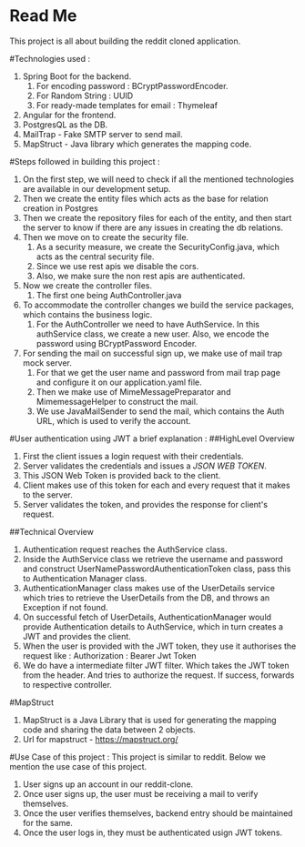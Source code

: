 # Read Me

This project is all about building the reddit cloned application. 

#Technologies used :
1. Spring Boot for the backend.
    1. For encoding password : BCryptPasswordEncoder.
    2. For Random String : UUID
    3. For ready-made templates for email : Thymeleaf
2. Angular for the frontend. 
3. PostgresQL as the DB.
4. MailTrap - Fake SMTP server to send mail.
5. MapStruct - Java library which generates the mapping code.

#Steps followed in building this project :
1. On the first step, we will need to check if all the mentioned technologies are available in our development setup.
2. Then we create the entity files which acts as the base for relation creation in Postgres
3. Then we create the repository files for each of the entity, and then start the server to know if there are any issues in creating the db relations.
4. Then we move on to create the security file.
    1. As a security measure, we create the SecurityConfig.java, which acts as the central security file.
    2. Since we use rest apis we disable the cors.
    3. Also, we make sure the non rest apis are authenticated.
5. Now we create the controller files.
    1. The first one being AuthController.java
6. To accommodate the controller changes we build the service packages, which contains the business logic.
    1. For the AuthController we need to have AuthService. In this authService class, we create a new user. Also, we encode the password using BCryptPassword Encoder.  
7. For sending the mail on successful sign up, we make use of mail trap mock server.
    1. For that we get the user name and password from mail trap page and configure it on our application.yaml file.
    2. Then we make use of MimeMessagePreparator and MimemessageHelper to construct the mail.
    3. We use JavaMailSender to send the mail, which contains the Auth URL, which is used to verify the account.
    
#User authentication using JWT a brief explanation :
   ##HighLevel Overview
   1. First the client issues a login request with their credentials.
   2. Server validates the credentials and issues a *JSON WEB TOKEN*.
   3. This JSON Web Token is provided back to the client.
   4. Client makes use of this token for each and every request that it makes to the server.
   5. Server validates the token, and provides the response for client's request. 

   ##Technical Overview
   1. Authentication request reaches the AuthService class.
   2. Inside the AuthService class we retrieve the username and password and construct UserNamePasswordAuthenticationToken class, pass this to Authentication Manager class.
   3. AuthenticationManager class makes use of the UserDetails service which tries to retrieve the UserDetails from the DB, and throws an Exception if not found.
   4. On successful fetch of UserDetails, AuthenticationManager would provide Authentication details to AuthService, which in turn creates a JWT and provides the client.  
   5. When the user is provided with the JWT token, they use it authorises the request like : Authorization : Bearer Jwt Token
   6. We do have a intermediate filter JWT filter. Which takes the JWT token from the header. And tries to authorize the request. If success, forwards to respective controller.

#MapStruct

   1. MapStruct is a Java Library that is used for generating the mapping code and sharing the data between 2 objects. 
   2. Url for mapstruct - https://mapstruct.org/

#Use Case of this project :
This project is similar to reddit. Below we mention the use case of this project.
1. User signs up an account in our reddit-clone.
2. Once user signs up, the user must be receiving a mail to verify themselves.
3. Once the user verifies themselves, backend entry should be maintained for the same.
4. Once the user logs in, they must be authenticated usign JWT tokens. 

